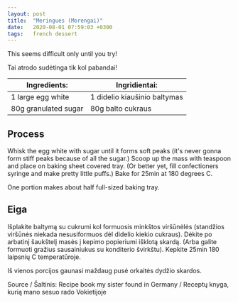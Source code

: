 ```yaml
---
layout: post
title:  "Meringues (Morengai)"
date:   2020-08-01 07:59:03 +0300
tags:   french dessert
---
```


This seems difficult only until you try!

Tai atrodo sudėtinga tik kol pabandai!

<!--more-->

Ingredients: | Ingridientai:
-----|-----
1 large egg white | 1 didelio kiaušinio baltymas
80g granulated sugar | 80g balto cukraus

## Process

Whisk the egg white with sugar until it forms soft peaks (it's never gonna form stiff peaks because of all the sugar.)
Scoop up the mass with teaspoon and place on baking sheet covered tray. (Or better yet, fill confectioners syringe and make pretty little puffs.)
Bake for 25min at 180 degrees C.

One portion makes about half full-sized baking tray.

## Eiga

Išplakite baltymą su cukrumi kol formuosis minkštos viršūnėlės (standžios viršūnės niekada nesusiformuos dėl didelio kiekio cukraus).
Dėkite po arbatinį šaukštelį masės į kepimo popieriumi išklotą skardą. (Arba galite formuoti gražius sausainiukus su konditerio švirkštu).
Kepkite 25min 180 laipsnių C temperatūroje.

Iš vienos porcijos gaunasi maždaug pusė orkaitės dydžio skardos.

Source / Šaltinis: Recipe book my sister found in Germany / Receptų knyga, kurią mano sesuo rado Vokietijoje
